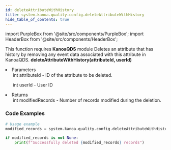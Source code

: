 ```yaml
---
id: deleteAttributeWithHistory
title: system.kanoa.quality.config.deleteAttributeWithHistory
hide_table_of_contents: true
---
```


import PurpleBox from '@site/src/components/PurpleBox';
import HeaderBox from '@site/src/components/HeaderBox';

<PurpleBox>This function requires <b>KanoaQDS</b> module</PurpleBox>
<HeaderBox header="Description">Deletes an attribute that has history by removing any event data associated with this attribute in KanoaQDS.</HeaderBox>
<HeaderBox header="Syntax">
    <b>deleteAttributeWithHistory(attributeId, userId)</b>
    <li> Parameters <br />
        <ul>int attributeId - ID of the attribute to be deleted.</ul>
        <ul>int userId - User ID</ul>
    </li>
    <li> Returns <br />
        <ul>int modifiedRecords - Number of records modified during the deletion.</ul>
    </li>
</HeaderBox>

### Code Examples
```python
# Usage example
modified_records = system.kanoa.quality.config.deleteAttributeWithHistory(attributeId=1, userId=123)

if modified_records is not None:
    print(f"Successfully deleted {modified_records} records")

